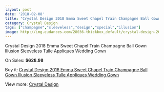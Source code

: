 ```yaml
---
layout: post
date: '2018-02-08'
title: "Crystal Design 2018 Emma Sweet Chapel Train Champagne Ball Gown Illusion Sleeveless Tulle Appliques Wedding Gown"
category: Crystal Design 
tags: ["champagne","sleeveless","design","special","illusion"]
image: http://img.eudances.com/28036-thickbox_default/crystal-design-2018-emma-sweet-chapel-train-champagne-ball-gown-illusion-sleeveless-tulle-appliques-wedding-gown.jpg
---
```

Crystal Design 2018 Emma Sweet Chapel Train Champagne Ball Gown Illusion Sleeveless Tulle Appliques Wedding Gown

On Sales: **$628.98**
<a href="https://www.eudances.com/en/crystal-design/9263-crystal-design-2018-emma-sweet-chapel-train-champagne-ball-gown-illusion-sleeveless-tulle-appliques-wedding-gown.html"><amp-img layout="responsive" width="600" height="600" src="//img.eudances.com/28036-thickbox_default/crystal-design-2018-emma-sweet-chapel-train-champagne-ball-gown-illusion-sleeveless-tulle-appliques-wedding-gown.jpg" alt="Crystal Design 2018 Emma Sweet Chapel Train Champagne Ball Gown Illusion Sleeveless Tulle Appliques Wedding Gown 0" /></a>
<a href="https://www.eudances.com/en/crystal-design/9263-crystal-design-2018-emma-sweet-chapel-train-champagne-ball-gown-illusion-sleeveless-tulle-appliques-wedding-gown.html"><amp-img layout="responsive" width="600" height="600" src="//img.eudances.com/28040-thickbox_default/crystal-design-2018-emma-sweet-chapel-train-champagne-ball-gown-illusion-sleeveless-tulle-appliques-wedding-gown.jpg" alt="Crystal Design 2018 Emma Sweet Chapel Train Champagne Ball Gown Illusion Sleeveless Tulle Appliques Wedding Gown 1" /></a>
<a href="https://www.eudances.com/en/crystal-design/9263-crystal-design-2018-emma-sweet-chapel-train-champagne-ball-gown-illusion-sleeveless-tulle-appliques-wedding-gown.html"><amp-img layout="responsive" width="600" height="600" src="//img.eudances.com/28039-thickbox_default/crystal-design-2018-emma-sweet-chapel-train-champagne-ball-gown-illusion-sleeveless-tulle-appliques-wedding-gown.jpg" alt="Crystal Design 2018 Emma Sweet Chapel Train Champagne Ball Gown Illusion Sleeveless Tulle Appliques Wedding Gown 2" /></a>
<a href="https://www.eudances.com/en/crystal-design/9263-crystal-design-2018-emma-sweet-chapel-train-champagne-ball-gown-illusion-sleeveless-tulle-appliques-wedding-gown.html"><amp-img layout="responsive" width="600" height="600" src="//img.eudances.com/28038-thickbox_default/crystal-design-2018-emma-sweet-chapel-train-champagne-ball-gown-illusion-sleeveless-tulle-appliques-wedding-gown.jpg" alt="Crystal Design 2018 Emma Sweet Chapel Train Champagne Ball Gown Illusion Sleeveless Tulle Appliques Wedding Gown 3" /></a>
<a href="https://www.eudances.com/en/crystal-design/9263-crystal-design-2018-emma-sweet-chapel-train-champagne-ball-gown-illusion-sleeveless-tulle-appliques-wedding-gown.html"><amp-img layout="responsive" width="600" height="600" src="//img.eudances.com/28037-thickbox_default/crystal-design-2018-emma-sweet-chapel-train-champagne-ball-gown-illusion-sleeveless-tulle-appliques-wedding-gown.jpg" alt="Crystal Design 2018 Emma Sweet Chapel Train Champagne Ball Gown Illusion Sleeveless Tulle Appliques Wedding Gown 4" /></a>

Buy it: [Crystal Design 2018 Emma Sweet Chapel Train Champagne Ball Gown Illusion Sleeveless Tulle Appliques Wedding Gown](https://www.eudances.com/en/crystal-design/9263-crystal-design-2018-emma-sweet-chapel-train-champagne-ball-gown-illusion-sleeveless-tulle-appliques-wedding-gown.html "Crystal Design 2018 Emma Sweet Chapel Train Champagne Ball Gown Illusion Sleeveless Tulle Appliques Wedding Gown")

View more: [Crystal Design ](https://www.eudances.com/en/134-crystal-design "Crystal Design ")